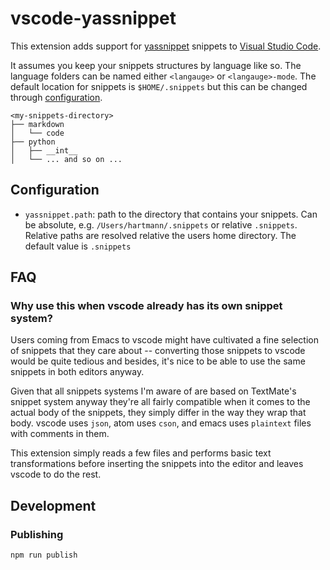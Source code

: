 # vscode-yassnippet

This extension adds support for [yassnippet][emacs-yassnippet] snippets to
[Visual Studio Code][vscode].

It assumes you keep your snippets structures by language like so. The language
folders can be named either `<langauge>` or `<langauge>-mode`. The default
location for snippets is `$HOME/.snippets` but this can be changed through
[configuration](#configuration).

```
<my-snippets-directory>
├── markdown
│   └── code
├── python
│   ├── __int__
│   └── ... and so on ...
```

## Configuration

* `yassnippet.path`: path to the directory that contains your snippets. Can be
absolute, e.g. `/Users/hartmann/.snippets` or relative `.snippets`. Relative
paths are resolved relative the users home directory. The default value is
`.snippets`

## FAQ

### Why use this when vscode already has its own snippet system?

Users coming from Emacs to vscode might have cultivated a fine selection of
snippets that they care about -- converting those snippets to vscode would be
quite tedious and besides, it's nice to be able to use the same snippets in
both editors anyway.

Given that all snippets systems I'm aware of are based on TextMate's snippet
system anyway they're all fairly compatible when it comes to the actual body of
the snippets, they simply differ in the way they wrap that body. vscode uses
`json`, atom uses `cson`, and emacs uses `plaintext` files with comments in
them.

This extension simply reads a few files and performs basic text transformations
before inserting the snippets into the editor and leaves vscode to do the rest.

## Development

### Publishing

```bash
npm run publish
```

[emacs-yassnippet]: https://github.com/joaotavora/yasnippet
[vscode]: https://code.visualstudio.com/
